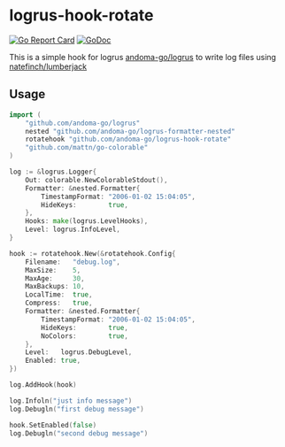 # logrus-hook-rotate

[![Go Report Card](https://goreportcard.com/badge/github.com/andoma-go/logrus-hook-rotate)](https://goreportcard.com/report/github.com/andoma-go/logrus-hook-rotate)
[![GoDoc](https://godoc.org/github.com/andoma-go/logrus-hook-rotate?status.svg)](https://godoc.org/github.com/andoma-go/logrus-hook-rotate)

This is a simple hook for logrus [andoma-go/logrus](https://github.com/andoma-go/logrus) to write log files using [natefinch/lumberjack](https://github.com/natefinch/lumberjack)

## Usage

```go
import (
	"github.com/andoma-go/logrus"
	nested "github.com/andoma-go/logrus-formatter-nested"
	rotatehook "github.com/andoma-go/logrus-hook-rotate"
	"github.com/mattn/go-colorable"
)

log := &logrus.Logger{
	Out: colorable.NewColorableStdout(),
	Formatter: &nested.Formatter{
		TimestampFormat: "2006-01-02 15:04:05",
		HideKeys:        true,
	},
	Hooks: make(logrus.LevelHooks),
	Level: logrus.InfoLevel,
}

hook := rotatehook.New(&rotatehook.Config{
	Filename:   "debug.log",
	MaxSize:    5,
	MaxAge:     30,
	MaxBackups: 10,
	LocalTime:  true,
	Compress:   true,
	Formatter: &nested.Formatter{
		TimestampFormat: "2006-01-02 15:04:05",
		HideKeys:        true,
		NoColors:        true,
	},
	Level:   logrus.DebugLevel,
	Enabled: true,
})

log.AddHook(hook)

log.Infoln("just info message")
log.Debugln("first debug message")

hook.SetEnabled(false)
log.Debugln("second debug message")
```

